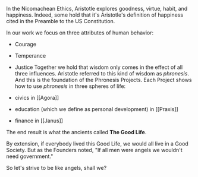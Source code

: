 In the Nicomachean Ethics, Aristotle explores goodness, virtue, habit, and happiness. Indeed, some hold that it's Aristotle's definition of happiness cited in the Preamble to the US Constitution.

In our work we focus on three attributes of human behavior:
 - Courage
 - Temperance
 - Justice
Together we hold that wisdom only comes in the effect of all three influences. Aristotle referred to this kind of wisdom as *phronesis*. And this is the foundation of the Phronesis Projects. Each Project shows how to use *phronesis* in three spheres of life:

- civics in [[Agora]]
- education (which we define as personal development) in [[Praxis]]
- finance in [[Janus]]

The end result is what the ancients called **The Good Life**.

By extension, if everybody lived this Good Life, we would all live in a Good Society. But as the Founders noted, "If all men were angels we wouldn't need government." 

So let's strive to be like angels, shall we?